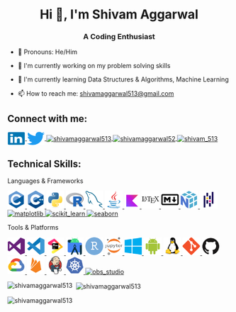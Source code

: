 <!--
**shivamaggarwal513/shivamaggarwal513** is a ✨ _special_ ✨ repository because its `README.md` (this file) appears on your GitHub profile.

Here are some ideas to get you started:

- 🔭 I’m currently working on ...
- 🌱 I’m currently learning ...
- 👯 I’m looking to collaborate on ...
- 🤔 I’m looking for help with ...
- 💬 Ask me about ...
- 📫 How to reach me: ...
- 😄 Pronouns: ...
- ⚡ Fun fact: ...
-->

<h1 align="center">Hi 👋, I'm Shivam Aggarwal</h1>
<h3 align="center">A Coding Enthusiast</h3>

- 👨 Pronouns: He/Him

- 🔭 I'm currently working on my problem solving skills

- 🌱 I'm currently learning Data Structures & Algorithms, Machine Learning

- 📫 How to reach me: shivamaggarwal513@gmail.com

<h2 align="left">Connect with me:</h2>
<p align="left">
    <a href="https://www.linkedin.com/in/shivamaggarwal513" target="blank">
        <img align="center" src="https://raw.githubusercontent.com/devicons/devicon/master/icons/linkedin/linkedin-original.svg" alt="shivamaggarwal513" height="30" width="40" />
    </a>
        <a href="https://twitter.com/ShivamAgg513" target="blank">
        <img align="center" src="https://raw.githubusercontent.com/devicons/devicon/master/icons/twitter/twitter-original.svg" alt="ShivamAgg513" height="30" width="40" />
    </a>
    <!--
    <a href="https://g.dev/shivamaggarwal" target="blank">
        <img align="center" src="" alt="shivamaggarwal" height="30" width="40" />
    </a>
    -->
    <a href="https://www.leetcode.com/shivamaggarwal513" target="blank">
        <img align="center" src="https://raw.githubusercontent.com/rahuldkjain/github-profile-readme-generator/master/src/images/icons/Social/leet-code.svg" alt="shivamaggarwal513" height="30" width="40" />
    </a>
    <a href="https://www.hackerrank.com/shivamaggarwal52" target="blank">
        <img align="center" src="https://raw.githubusercontent.com/rahuldkjain/github-profile-readme-generator/master/src/images/icons/Social/hackerrank.svg" alt="shivamaggarwal52" height="30" width="40" />
    </a>
    <a href="https://www.codechef.com/users/shivam_513" target="blank">
        <img align="center" src="https://cdn.jsdelivr.net/npm/simple-icons@3.1.0/icons/codechef.svg" alt="shivam_513" height="30" width="40" /></a>
</p>

<h2 align="left">Technical Skills:</h2>

Languages & Frameworks
<p align="left">
    <a href="https://www.cprogramming.com" target="_blank" rel="noreferrer">
        <img src="https://raw.githubusercontent.com/devicons/devicon/master/icons/c/c-original.svg" alt="c" width="40" height="40"/>
    </a>
    <a href="https://isocpp.org" target="_blank" rel="noreferrer">
        <img src="https://raw.githubusercontent.com/devicons/devicon/master/icons/cplusplus/cplusplus-original.svg" alt="cplusplus" width="40" height="40"/>
    </a>
    <a href="https://www.python.org" target="_blank" rel="noreferrer">
        <img src="https://raw.githubusercontent.com/devicons/devicon/master/icons/python/python-original.svg" alt="python" width="40" height="40"/>
    </a>
    <a href="https://www.r-project.org" target="_blank" rel="noreferrer">
        <img src="https://raw.githubusercontent.com/devicons/devicon/master/icons/r/r-original.svg" alt="r" width="40" height="40"/>
    </a>
    <a href="https://www.mysql.com" target="_blank" rel="noreferrer">
        <img src="https://raw.githubusercontent.com/devicons/devicon/master/icons/mysql/mysql-original.svg" alt="mysql" width="40" height="40"/>
    </a>
    <a href="https://www.java.com" target="_blank" rel="noreferrer">
        <img src="https://raw.githubusercontent.com/devicons/devicon/master/icons/java/java-original.svg" alt="java" width="40" height="40"/>
    </a>
    <a href="https://kotlinlang.org" target="_blank" rel="noreferrer">
        <img src="https://raw.githubusercontent.com/devicons/devicon/master/icons/kotlin/kotlin-original.svg" alt="kotlin" width="35" height="35"/>
    </a>
    <a href="https://www.latex-project.org" target="_blank" rel="noreferrer">
        <img src="https://raw.githubusercontent.com/devicons/devicon/master/icons/latex/latex-original.svg" alt="latex" width="40" height="40"/>
    </a>
    <a href="https://www.markdownguide.org" target="_blank" rel="noreferrer">
        <img src="https://raw.githubusercontent.com/devicons/devicon/master/icons/markdown/markdown-original.svg" alt="markdown" width="40" height="40"/>
    </a>
    <a href="https://numpy.org" target="_blank" rel="noreferrer"> 
        <img src="https://raw.githubusercontent.com/devicons/devicon/master/icons/numpy/numpy-original.svg" alt="numpy" width="40" height="40"/> 
    </a>
    <a href="https://pandas.pydata.org" target="_blank" rel="noreferrer"> 
        <img src="https://raw.githubusercontent.com/devicons/devicon/master/icons/pandas/pandas-original.svg" alt="pandas" width="40" height="40"/> 
    </a>
    <a href="https://matplotlib.org" target="_blank" rel="noreferrer"> 
        <img src="https://upload.wikimedia.org/wikipedia/commons/0/01/Created_with_Matplotlib-logo.svg" alt="matplotlib" width="40" height="40"/> 
    </a>
    <a href="https://scikit-learn.org" target="_blank" rel="noreferrer"> 
        <img src="https://upload.wikimedia.org/wikipedia/commons/0/05/Scikit_learn_logo_small.svg" alt="scikit_learn" width="40" height="40"/> 
    </a> 
    <a href="https://seaborn.pydata.org" target="_blank" rel="noreferrer"> 
        <img src="https://seaborn.pydata.org/_images/logo-mark-lightbg.svg" alt="seaborn" width="40" height="40"/> 
    </a>
</p>

Tools & Platforms
<p align="left">
    <a href="https://visualstudio.microsoft.com" target="_blank" rel="noreferrer"> 
        <img src="https://raw.githubusercontent.com/devicons/devicon/master/icons/visualstudio/visualstudio-plain.svg" alt="visual_studio" width="40" height="40"/> 
    </a>
    <a href="https://code.visualstudio.com" target="_blank" rel="noreferrer"> 
        <img src="https://raw.githubusercontent.com/devicons/devicon/master/icons/vscode/vscode-original.svg" alt="vscode" width="40" height="40"/> 
    </a>
    <a href="https://www.jetbrains.com" target="_blank" rel="noreferrer"> 
        <img src="https://raw.githubusercontent.com/devicons/devicon/master/icons/jetbrains/jetbrains-original.svg" alt="jetbrains" width="40" height="40"/> 
    </a>
    <a href="https://developer.android.com/studio" target="_blank" rel="noreferrer"> 
        <img src="https://raw.githubusercontent.com/devicons/devicon/master/icons/androidstudio/androidstudio-original.svg" alt="android_studio" width="40" height="40"/> 
    </a>
    <a href="https://www.rstudio.com" target="_blank" rel="noreferrer"> 
        <img src="https://raw.githubusercontent.com/devicons/devicon/master/icons/rstudio/rstudio-original.svg" alt="rstudio" width="40" height="40"/> 
    </a>
    <a href="https://jupyter.org" target="_blank" rel="noreferrer"> 
        <img src="https://raw.githubusercontent.com/devicons/devicon/master/icons/jupyter/jupyter-original-wordmark.svg" alt="jupyter" width="40" height="40"/> 
    </a>
    <a href="https://www.microsoft.com/en-in/windows" target="_blank" rel="noreferrer"> 
        <img src="https://raw.githubusercontent.com/devicons/devicon/master/icons/windows8/windows8-original.svg" alt="windows" width="40" height="40"/> 
    </a>
    <a href="https://www.android.com" target="_blank" rel="noreferrer"> 
        <img src="https://raw.githubusercontent.com/devicons/devicon/master/icons/android/android-original.svg" alt="android" width="40" height="40"/> 
    </a> 
    <a href="https://www.linux.org" target="_blank" rel="noreferrer"> 
        <img src="https://raw.githubusercontent.com/devicons/devicon/master/icons/linux/linux-original.svg" alt="linux" width="40" height="40"/> 
    </a> 
    <a href="https://git-scm.com" target="_blank" rel="noreferrer"> 
        <img src="https://raw.githubusercontent.com/devicons/devicon/master/icons/git/git-original.svg" alt="git" width="40" height="40"/> 
    </a>
    <a href="https://github.com" target="_blank" rel="noreferrer"> 
        <img src="https://raw.githubusercontent.com/devicons/devicon/master/icons/github/github-original.svg" alt="github" width="40" height="40"/> 
    </a>
    <a href="https://cloud.google.com" target="_blank" rel="noreferrer"> 
        <img src="https://github.com/devicons/devicon/raw/master/icons/googlecloud/googlecloud-original.svg" alt="gcp" width="40" height="40"/> 
    </a>
    <a href="https://firebase.google.com" target="_blank" rel="noreferrer"> 
        <img src="https://raw.githubusercontent.com/devicons/devicon/master/icons/firebase/firebase-plain.svg" alt="firebase" width="40" height="40"/> 
    </a>  
    <a href="https://www.jenkins.io" target="_blank" rel="noreferrer"> 
        <img src="https://raw.githubusercontent.com/devicons/devicon/master/icons/jenkins/jenkins-original.svg" alt="jenkins" width="40" height="40"/> 
    </a>  
    <a href="https://kubernetes.io" target="_blank" rel="noreferrer"> 
        <img src="https://raw.githubusercontent.com/devicons/devicon/master/icons/kubernetes/kubernetes-plain.svg" alt="kubernetes" width="40" height="40"/> 
    </a> 
    <a href="https://obsproject.com" target="_blank" rel="noreferrer"> 
        <img src="https://upload.wikimedia.org/wikipedia/commons/1/14/Open_Broadcaster_Software_Logo.png" alt="obs_studio" width="40" height="40"/> 
    </a> 
</p>

<p>
  <img align="left" src="https://github-readme-stats.vercel.app/api/top-langs?username=shivamaggarwal513&show_icons=true&theme=onedark&locale=en&layout=compact" alt="shivamaggarwal513" />
</p>

<p>&nbsp;
    <img align="center" src="https://github-readme-stats.vercel.app/api?username=shivamaggarwal513&show_icons=true&theme=gruvbox&locale=en" alt="shivamaggarwal513" /></p>

<p>
  <img align="center" src="https://github-readme-streak-stats.herokuapp.com/?user=shivamaggarwal513&theme=dark" alt="shivamaggarwal513" />
</p>
